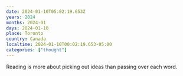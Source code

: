```yaml
---
date: 2024-01-10T05:02:19.653Z
years: 2024
months: 2024-01
days: 2024-01-10
place: Toronto
country: Canada
localtime: 2024-01-10T00:02:19.653-05:00
categories: ["thought"]
---
```

Reading is more about picking out ideas than passing over each word.
